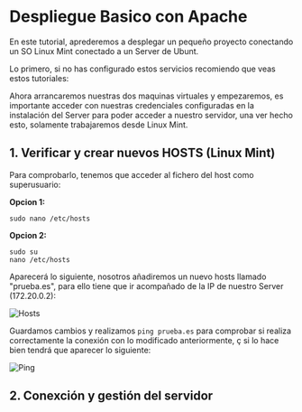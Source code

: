 # Despliegue Basico con Apache

En este tutorial, aprederemos a desplegar un pequeño proyecto conectando un SO Linux Mint conectado a un Server de Ubunt.

Lo primero, si no has configurado estos servicios recomiendo que veas estos tutoriales:


Ahora arrancaremos nuestras dos maquinas virtuales y empezaremos, es importante acceder con nuestras credenciales configuradas
en la instalación del Server para poder acceder a nuestro servidor, una ver hecho esto, solamente trabajaremos desde Linux Mint.

## 1. Verificar y crear nuevos HOSTS (Linux Mint) 

  Para comprobarlo, tenemos que acceder al fichero del host como superusuario:

  __Opcion 1:__

  ```
  sudo nano /etc/hosts
  ```

  __Opcion 2:__

  ```
  sudo su
  nano /etc/hosts
  ```

Aparecerá lo siguiente, nosotros añadiremos un nuevo hosts llamado "prueba.es", para ello tiene que ir acompañado de la IP de nuestro
Server (172.20.0.2):

![Hosts](../Imagenes/13.png)

Guardamos cambios y realizamos ``` ping prueba.es ``` para comprobar si realiza correctamente la conexión con lo modificado anteriormente, ç
si lo hace bien tendrá que aparecer lo siguiente:

![Ping](../Imagenes/14.png)

## 2. Conexción y gestión del servidor

